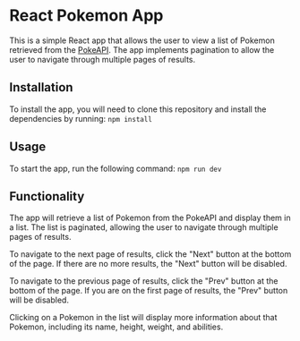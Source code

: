 # React Pokemon App

This is a simple React app that allows the user to view a list of Pokemon retrieved from the [PokeAPI](https://pokeapi.co/). The app implements pagination to allow the user to navigate through multiple pages of results.

## Installation

To install the app, you will need to clone this repository and install the dependencies by running: `npm install`

## Usage

To start the app, run the following command: `npm run dev`

## Functionality

The app will retrieve a list of Pokemon from the PokeAPI and display them in a list. The list is paginated, allowing the user to navigate through multiple pages of results.

To navigate to the next page of results, click the "Next" button at the bottom of the page. If there are no more results, the "Next" button will be disabled.

To navigate to the previous page of results, click the "Prev" button at the bottom of the page. If you are on the first page of results, the "Prev" button will be disabled.

Clicking on a Pokemon in the list will display more information about that Pokemon, including its name, height, weight, and abilities.
